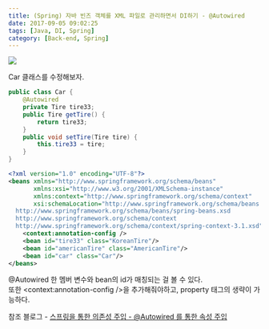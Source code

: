 ```yaml
---
title: (Spring) 자바 빈즈 객체를 XML 파일로 관리하면서 DI하기 - @Autowired
date: 2017-09-05 09:02:25
tags: [Java, DI, Spring]
category: [Back-end, Spring]
---
```

![](thumb.png)

Car 클래스를 수정해보자.  
```java
public class Car {
    @Autowired
    private Tire tire33;
    public Tire getTire() {
        return tire33;
    }
    public void setTire(Tire tire) {
        this.tire33 = tire;
    }
}
```

```xml
<?xml version="1.0" encoding="UTF-8"?>
<beans xmlns="http://www.springframework.org/schema/beans"
       xmlns:xsi="http://www.w3.org/2001/XMLSchema-instance"
       xmlns:context="http://www.springframework.org/schema/context"
       xsi:schemaLocation="http://www.springframework.org/schema/beans
  http://www.springframework.org/schema/beans/spring-beans.xsd
  http://www.springframework.org/schema/context
  http://www.springframework.org/schema/context/spring-context-3.1.xsd">
    <context:annotation-config />
    <bean id="tire33" class="KoreanTire"/>
    <bean id="americanTire" class="AmericanTire"/>
    <bean id="car" class="Car"/>
</beans>
```
@Autowired 한 멤버 변수와 bean의 id가 매칭되는 걸 볼 수 있다.  
또한 <context:annotation-config />을 추가해줘야하고, property 태그의 생략이 가능하다.  

참조 블로그 - [스프링을 통한 의존성 주입 - @Autowired 를 통한 속성 주입](http://expert0226.tistory.com/194)
